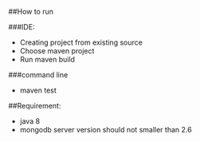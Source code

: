 
##How to run

###IDE:
- Creating project from existing source
- Choose maven project
- Run maven build

###command line
- maven test



##Requirement:
- java 8
- mongodb server version should not smaller than 2.6